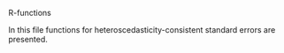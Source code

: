 R-functions

In this file functions for heteroscedasticity-consistent standard errors are presented.
